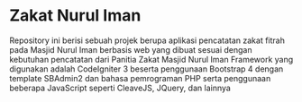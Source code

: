 # Zakat Nurul Iman
Repository ini berisi sebuah projek berupa aplikasi pencatatan zakat fitrah pada Masjid Nurul Iman berbasis web yang dibuat sesuai dengan kebutuhan pencatatan dari Panitia Zakat Masjid Nurul Iman 
Framework yang digunakan adalah CodeIgniter 3 beserta penggunaan Bootstrap 4 dengan template SBAdmin2 dan bahasa pemrograman PHP serta penggunaan beberapa JavaScript seperti CleaveJS, JQuery, dan lainnya

